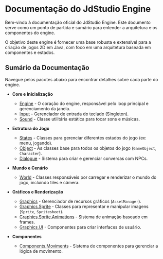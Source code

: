 # Documentação do JdStudio Engine

Bem-vindo à documentação oficial do JdStudio Engine. Este documento serve como um ponto de partida e sumário para entender a arquitetura e os componentes do engine.

O objetivo deste engine é fornecer uma base robusta e extensível para a criação de jogos 2D em Java, com foco em uma arquitetura baseada em componentes e estados.

## Sumário da Documentação

Navegue pelos pacotes abaixo para encontrar detalhes sobre cada parte do engine.

* **Core e Inicialização**
    * [Engine](Engine.md) - O coração do engine, responsável pelo loop principal e gerenciamento da janela.
    * [Input](Input.md) - Gerenciador de entrada do teclado (Singleton).
    * [Sound](Sound.md) - Classe utilitária estática para tocar sons e músicas.

* **Estrutura do Jogo**
    * [States](States.md) - Classes para gerenciar diferentes estados do jogo (ex: menu, jogando).
    * [Object](Object.md) - As classes base para todos os objetos do jogo (`GameObject`, `Character`).
    * [Dialogue](Dialogue.md) - Sistema para criar e gerenciar conversas com NPCs.

* **Mundo e Cenário**
    * [World](World.md) - Classes responsáveis por carregar e renderizar o mundo do jogo, incluindo tiles e câmera.

* **Gráficos e Renderização**
    * [Graphics](Graphics.md) - Gerenciador de recursos gráficos (`AssetManager`).
    * [Graphics.Sprite](Sprite.md) - Classes para representar e manipular imagens (`Sprite`, `Spritesheet`).
    * [Graphics.Sprite.Animations](Animations.md) - Sistema de animação baseado em frames.
    * [Graphics.UI](Graphics.UI.md) - Componentes para criar interfaces de usuário.

* **Componentes**
    * [Components.Moviments](MovimentsComponet.md) - Sistema de componentes para gerenciar a lógica de movimento.